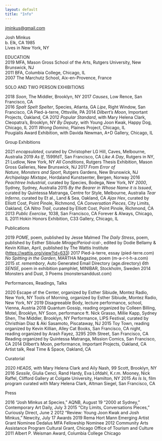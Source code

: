 ```yaml
---
layout: default
title: "Info"
---
```


[jminkus@gmail.com](mailto:jminkus@gmail.com)


Josh Minkus  
b. Elk, CA 1985  
Lives in New York, NY  


EDUCATION  
  2019	MFA, Mason Gross School of the Arts, Rutgers University, New Brunswick, NJ  
2011	BFA, Columbia College, Chicago, IL  
2007	The Marchutz School, Aix-en-Provence, France  
  
  
SOLO AND TWO PERSON EXHIBITIONS  

2018	*Soon*, The Middler, Brooklyn, NY
2017	*Causes*, Low Rence, San Francisco, CA  
2016	*Spalt Spelt Spelter*, Species, Atlanta, GA
        *Lipe*, Right Window, San Francisco, CA 
        Pied-à-terre, Ottsville, PA
2014	*Dilbert’s Moon*, Important Projects, Oakland, CA 
2012	*Popular Standard*, with Mary Helena Clark, Cleopatra’s, Brooklyn, NY
	    *By Deputy*, with Young Joon Kwak, Happy Dog, Chicago, IL
2011	*Wrong Domino*, Plaines Project, Chicago, IL  
Pougialis Award Exhibition, with Davida Newman, A+D Gallery, Chicago, IL  


Group Exhibitions

2021	*encapsulated*, curated by Christopher LG Hill, Caves, Melbourne, Australia
2019	*As If*, 1599fdT, San Francisco, CA
        *Like A Day*, Rutgers in NY, 21 Ludlow, New York, NY
        *All Conditions*, Rutgers Thesis Exhibition, Mason Gross Galleries, New Brunswick, NJ
2017	*From Error of Nature, Monsters and Sport*, Rutgers Gardens, New Brunswick, NJ
        *Archipelago Mixtape*, Hordaland Kunstsenter, Bergen, Norway
2016	*Peachtree Industrial*, curated by Species, Bodega, New York, NY 
        *2000*, Sydney, Sydney, Australia
2015	*By the Bearer in Whose Name it is Issued*, curated by Quintessa Matranga, Centre for Style, Melbourne, Australia
    *Tear Inferno*, curated by Et al., Land & Sea, Oakland, CA 
    *Ajax Hex*, curated by Elliott Cost, Point Pinole, Richmond, CA
    *Conversation Pieces*, City Limits, Oakland, CA
    *Nitro Trail*, curated by Elliott Cost, Point Pinole, Richmond, CA
2013	*Public Exercise*, 1038, San Francisco, CA
	    Forever & Always, Chicago, IL
2011	Hokin Honors Exhibition, C33 Gallery, Chicago, IL  


Publications  

2019	*POME*, poem, published by Jesse Malmed
*The Daily Stress*, poem, published by Esther Sibiude
*Mirage/Period-ical-*, edited by Dodie Bellamy & Kevin Killian, April, published by The Wattis Institute (https://wattis.org/view?id=633)
2017	Pied-à-terre, essay (pied-terre.com)
	*No Spitting in the Garden*, MARTHA Magazine, poem (m-a-r-t-h-a.com)
2015	*st. remembory*, Auto Generated Email Directory (age.directory)
	*6th SENSE*, poem in exhibition pamphlet, MINIBAR, Stockholm, Sweden
2014	Monsters and Dust, 3 Poems (monstersanddust.com)  

Performances, Readings, Talks	

2020	Escape of the Center, organized by Esther Sibiude, Montez Radio, New York, NY
Tools of Morning, organized by Esther Sibiude, Montez Radio, New York, NY
2019	Disagreeable Body, lecture performance, school, Vienna, Austria
2018	Quantum Gossip, reading organized by Colleen Billing, Motel, Brooklyn, NY
Soon, performance ft. Nick Grasso, Millie Kapp, Sydney Shen, The Middler, Brooklyn, NY
Performance, LIPS Festival, curated by Christhian Diaz & Aki Sasamoto, Piscataway, NJ
2015	Toy Town, reading organized by Kevin Killian, Alley Cat Books, San Francisco, CA
night, reading organized by Arash Fayez, 3295 20th Street, San Francisco, CA
Reading organized by Quintessa Matranga, Mission Comics, San Francisco, CA
2014	Dilbert’s Moon, performance, Important Projects, Oakland, CA
Artist talk, Real Time & Space, Oakland, CA

Curatorial

2020	*HEADS*, with Mary Helena Clark and Aily Nash, 99 Scott, Brooklyn, NY
2016	*Sessile*, Giulia Cenci, Rand Hardy, Eva Löfdahl, K.r.m. Mooney, Nick Raffel, Clifford Gallery at Colgate University, Hamilton, NY
2015	*As Is Is*, film program curated with Mary Helena Clark, Altman Siegel, San Francisco, CA

Press

2016	“Josh Minkus at Species,” AQNB, August 19
“2000 at Sydney,” Contemporary Art Daily, July 3
2015	“City Limits, Conversations Pieces,” Curiously Direct, June 2
2012	“Review: Young Joon Kwak and Josh Minkus,” Newcity, July 17
Awards
2019	Rema Hort Mann Emerging Artist Grant Nominee
Dedalus MFA Fellowship Nominee
2012	Community Arts Assistance Program Cultural Grant, Chicago Office of Tourism and Culture
2011	Albert P. Weisman Award, Columbia College Chicago 

